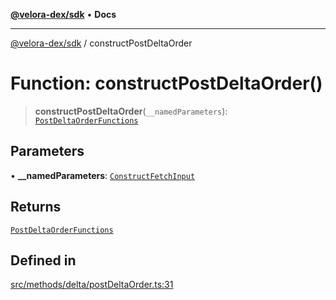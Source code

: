 [**@velora-dex/sdk**](../README.md) • **Docs**

***

[@velora-dex/sdk](../globals.md) / constructPostDeltaOrder

# Function: constructPostDeltaOrder()

> **constructPostDeltaOrder**(`__namedParameters`): [`PostDeltaOrderFunctions`](../type-aliases/PostDeltaOrderFunctions.md)

## Parameters

• **\_\_namedParameters**: [`ConstructFetchInput`](../interfaces/ConstructFetchInput.md)

## Returns

[`PostDeltaOrderFunctions`](../type-aliases/PostDeltaOrderFunctions.md)

## Defined in

[src/methods/delta/postDeltaOrder.ts:31](https://github.com/VeloraDEX/paraswap-sdk/blob/feat/velora/src/methods/delta/postDeltaOrder.ts#L31)
